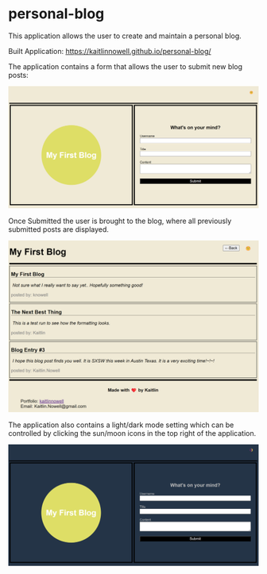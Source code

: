 # personal-blog
This application allows the user to create and maintain a personal blog.

Built Application: https://kaitlinnowell.github.io/personal-blog/

The application contains a form that allows the user to submit new blog posts:

![New Blog Post Entry Form](assets/images/form.png)

Once Submitted the user is brought to the blog, where all previously submitted posts are displayed.

![Blog Display](assets/images/blog.png)

The application also contains a light/dark mode setting which can be controlled by clicking the sun/moon icons in the top right of the application.

![Dark Mode Demo](assets/images/dark_mode.png)

